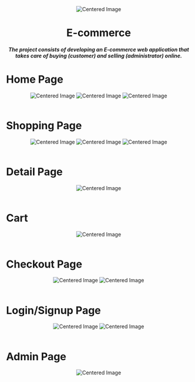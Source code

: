 <div align="center">
    <img src="https://www.zuplic.com/wp-content/uploads/2018/07/eCommerce-Animated-GIF.gif" alt="Centered Image">
</div>
<h1 align="center">E-commerce</h1>
<h5 align="center">The project consists of developing an E-commerce web application that takes care of buying (customer) and selling (administrator) online.</h5>

<h1 align="left">Home Page</h1>
<div align="center">
    <img src="https://user-images.githubusercontent.com/105887782/263550261-6a701eda-424e-4987-80de-cadfd11fa32c.png" alt="Centered Image">
    <img src="https://user-images.githubusercontent.com/105887782/263550448-20df5846-e84c-46a1-8764-ea2653004ee1.png" alt="Centered Image">
    <img src="https://user-images.githubusercontent.com/105887782/263550431-e0c51e8a-4eee-4605-9b2f-23a993769a53.png" alt="Centered Image">
</div>
<br>
<h1 align="left">Shopping Page</h1>
<div align="center">
    <img src="https://user-images.githubusercontent.com/105887782/263550632-a4830185-ea43-4e7a-9148-1adf43df9a10.png" alt="Centered Image">
    <img src="https://user-images.githubusercontent.com/105887782/263550689-7fa3cec5-b22e-4170-8913-84c5c38006e9.png" alt="Centered Image">
    <img src="https://user-images.githubusercontent.com/105887782/263550701-ecf62f2d-80ee-4ec2-8017-28d6c93044a2.png" alt="Centered Image">
</div>
<br>
<h1 align="left">Detail Page</h1>
<div align="center">
    <img src="https://user-images.githubusercontent.com/105887782/263550786-97e8fc36-31d1-4692-b051-ca4944fc7b43.png" alt="Centered Image">
</div>
<br>
<h1 align="left">Cart</h1>
<div align="center">
    <img src="https://user-images.githubusercontent.com/105887782/263550835-553d486d-e57d-485e-aba3-071c77530cbb.png" alt="Centered Image">
</div>
<br>
<h1 align="left">Checkout Page</h1>
<div align="center">
    <img src="https://user-images.githubusercontent.com/105887782/263550924-978030c1-3452-46d2-a930-434a976da772.png" alt="Centered Image">
    <img src="https://user-images.githubusercontent.com/105887782/263550920-8c3fbac5-a294-4276-a354-fd1ea9ba7c24.png" alt="Centered Image">
</div>
<br>
<h1 align="left">Login/Signup Page</h1>
<div align="center">
    <img src="https://user-images.githubusercontent.com/105887782/263551403-49ac7f03-3ccc-43c8-b603-f3d946a1df82.png" alt="Centered Image">
    <img src="https://user-images.githubusercontent.com/105887782/263551401-70b587be-f3f2-4977-ac85-dc2ddc2c851c.png" alt="Centered Image">
</div>
<br>
<h1 align="left">Admin Page</h1>
<div align="center">
    <img src="https://user-images.githubusercontent.com/105887782/263551860-c33fdd82-706d-43bc-b19b-6cf0735932f5.png" alt="Centered Image">
</div>

